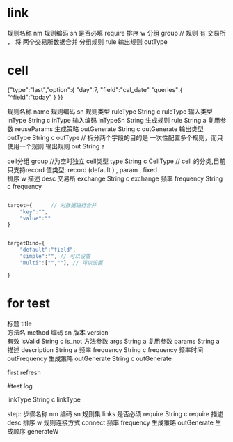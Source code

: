 # link 

规则名称 nm 
规则编码 sn
是否必填 require
排序 w
分组 group //  规则 有 交易所 ， 将 两个交易所数据合并
分组规则 rule
输出规则 outType


# cell



<!-- last 规则 -->
{"type":"last","option":{
    "day":7,
    "field":"cal_date"
    "queries":{
        "^field":"today"
    }
}}


<!-- new -->





规则名称  name
规则编码 sn
规则类型 ruleType String c ruleType
输入类型  inType  String c inType 
输入编码  inTypeSn  String 
生成规则 rule String a 
复用参数 reuseParams 
生成策略 outGenerate String  c outGenerate
输出类型 outType String c outType // 拆分两个字段的目的是 一次性配置多个规则，而只使用一个规则
输出规则 out String a

cell分组 group   //为空时独立
cell类型 type String  c CellType   // cell 的分类,目前只支持record 值类型: record (default )  , param , fixed  
排序 w
描述 desc 
交易所 exchange String  c exchange
频率 frequency String c frequency



```js

target={      // 对数据进行合并
    "key":"",
    "value":""
}


targetBind={
    "default":"field",
    "simple":"", // 可以设置
    "multi":["",""], // 可以设置

}


```


# for test 



标题   title  
方法名  method
编码 sn
版本 version  
有效 isValid String  c is_not
方法参数 args   String a 
复用参数 params   String a 
描述  description  String a 
频率 frequency String c frequency
频率时间 outFrequency
生成策略 outGenerate String  c outGenerate


first
refresh


#test log

linkType String c linkType





step:
    步骤名称 nm 
    编码  sn 
    规则集 links 
    是否必须 require String c require
    描述 desc
    排序 w
    规则连接方式 connect
    频率 frequency
    生成策略 outGenerate
    生成顺序  generateW

